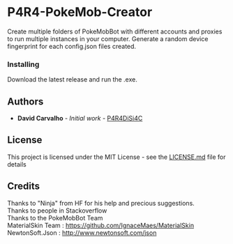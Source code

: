 # P4R4-PokeMob-Creator

Create multiple folders of PokeMobBot with different accounts and proxies to run multiple instances in your computer.
Generate a random device fingerprint for each config.json files created.

### Installing

Download the latest release and run the .exe.

## Authors

* **David Carvalho** - *Initial work* - [P4R4DiSi4C](https://github.com/P4R4DiSi4C)

## License

This project is licensed under the MIT License - see the [LICENSE.md](LICENSE.md) file for details

## Credits

Thanks to "Ninja" from HF for his help and precious suggestions.  
Thanks to people in Stackoverflow  
Thanks to the PokeMobBot Team  
MaterialSkin Team : https://github.com/IgnaceMaes/MaterialSkin
NewtonSoft.Json : http://www.newtonsoft.com/json
